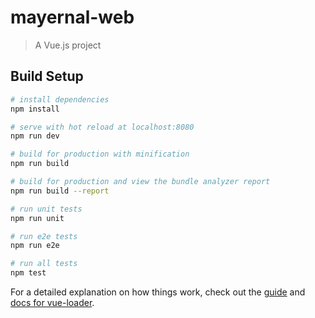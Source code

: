 # mayernal-web

> A Vue.js project

## Build Setup

``` bash
# install dependencies
npm install

# serve with hot reload at localhost:8080
npm run dev

# build for production with minification
npm run build

# build for production and view the bundle analyzer report
npm run build --report

# run unit tests
npm run unit

# run e2e tests
npm run e2e

# run all tests
npm test
```

For a detailed explanation on how things work, check out the [guide](http://vuejs-templates.github.io/webpack/) and [docs for vue-loader](http://vuejs.github.io/vue-loader).


<!-- 
    /components

         /management          档案管理
             /management.vue  档案管理首页
            /newfile.vue      新建档案
            /personalCenter             个人中心
                    /personalCenter.vue  个人中心页
                    /recordNews.vue      新增复检记录
                    /spouseNews.vue      新增高危评估记录   

        /backstage          后台配置 
            /organization       机构信息维护
            /administrative     科室信息维护
            /personnel          人员信息维护
            /character          角色信息维护

        /information        基础数据维护
            /report              报告单解读维护
            /antenatalcare       产检信息维护
            /prenatalEducation   孕期宣教

        /templatedata       模板数据维护
            /set                   模板信息设置

        /statistics         数据统计
            /today                  今日复检人数
            /documented             已建孕妇档案
            /overtime               复检超时
            /berth                  预分娩床位统计

        /news               信息管理
            /personalDetails        用户个人信息
            /changePassword         修改密码

      
        /preview                    预览
            preview.vue             


            













 -->